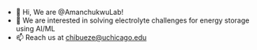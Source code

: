 - 👋 Hi, We are @AmanchukwuLab!
- 👀 We are interested in solving electrolyte challenges for energy storage using AI/ML
- 📫 Reach us at chibueze@uchicago.edu

<!---
AmanchukwuLab/AmanchukwuLab is a ✨ special ✨ repository because its `README.md` (this file) appears on your GitHub profile.
You can click the Preview link to take a look at your changes.
--->
